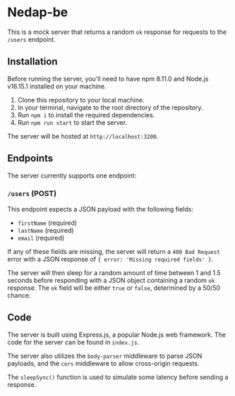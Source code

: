 <h1>Nedap-be</h1>
<p>This is a mock server that returns a random <code>ok</code> response for requests to the <code>/users</code> endpoint.</p>
<h2>Installation</h2>
<p>Before running the server, you'll need to have npm 8.11.0 and Node.js v16.15.1 installed on your machine.</p>
<ol>
   <li>Clone this repository to your local machine.</li>
   <li>In your terminal, navigate to the root directory of the repository.</li>
   <li>Run <code>npm i</code> to install the required dependencies.</li>
   <li>Run <code>npm run start</code> to start the server.</li>
</ol>
<p>The server will be hosted at <code>http://localhost:3200</code>.</p>
<h2>Endpoints</h2>
<p>The server currently supports one endpoint:</p>
<h3><code>/users</code> (POST)</h3>
<p>This endpoint expects a JSON payload with the following fields:</p>
<ul>
   <li><code>firstName</code> (required)</li>
   <li><code>lastName</code> (required)</li>
   <li><code>email</code> (required)</li>
</ul>
<p>If any of these fields are missing, the server will return a <code>400 Bad Request</code> error with a JSON response of <code>{ error: 'Missing required fields' }</code>.</p>
<p>The server will then sleep for a random amount of time between 1 and 1.5 seconds before responding with a JSON object containing a random <code>ok</code> response. The <code>ok</code> field will be either <code>true</code> or <code>false</code>, determined by a 50/50 chance.</p>
<h2>Code</h2>
<p>The server is built using Express.js, a popular Node.js web framework. The code for the server can be found in <code>index.js</code>.</p>
<p>The server also utilizes the <code>body-parser</code> middleware to parse JSON payloads, and the <code>cors</code> middleware to allow cross-origin requests.</p>
<p>The <code>sleepSync()</code> function is used to simulate some latency before sending a response.</p>
